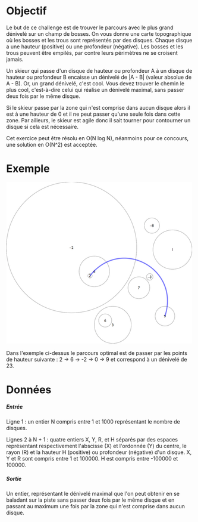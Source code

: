 # Objectif

Le but de ce challenge est de trouver le parcours avec le plus grand dénivelé sur un champ de bosses. On vous donne une carte topographique où les bosses et les trous sont représentés par des disques. Chaque disque a une hauteur (positive) ou une profondeur (négative). Les bosses et les trous peuvent être empilés, par contre leurs périmètres ne se croisent jamais.

Un skieur qui passe d'un disque de hauteur ou profondeur A à un disque de hauteur ou profondeur B encaisse un dénivelé de |A - B| (valeur absolue de A - B). Or, un grand dénivelé, c'est cool. Vous devez trouver le chemin le plus cool, c'est-à-dire celui qui réalise un dénivelé maximal, sans passer deux fois par le même disque.

Si le skieur passe par la zone qui n'est comprise dans aucun disque alors il est à une hauteur de 0 et il ne peut passer qu'une seule fois dans cette zone. Par ailleurs, le skieur est agile donc il sait tourner pour contourner un disque si cela est nécessaire.

Cet exercice peut être résolu en O(N log N), néanmoins pour ce concours, une solution en O(N^2) est acceptée.

# Exemple

![](sample.png)

Dans l'exemple ci-dessus le parcours optimal est de passer par les points de hauteur suivante : 2 -> 6 -> -2 -> 0 -> 9 et correspond à un dénivelé de 23.

# Données

##### Entrée
Ligne 1 : un entier N compris entre 1 et 1000 représentant le nombre de disques.

Lignes 2 à N + 1 : quatre entiers X, Y, R, et H séparés par des espaces représentant respectivement l'abscisse (X) et l'ordonnée (Y) du centre, le rayon (R) et la hauteur H (positive) ou profondeur (négative) d'un disque. X, Y et R sont compris entre 1 et 100000. H est compris entre -100000 et 100000.

##### Sortie
Un entier, représentant le dénivelé maximal que l'on peut obtenir en se baladant sur la piste sans passer deux fois par le même disque et en passant au maximum une fois par la zone qui n'est comprise dans aucun disque.
